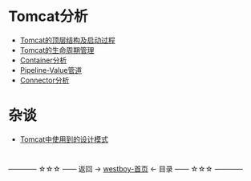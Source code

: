 # Tomcat分析

* [Tomcat的顶层结构及启动过程](Tomcat的顶层结构及启动过程.md)
* [Tomcat的生命周期管理]()
* [Container分析]()
* [Pipeline-Value管道]()
* [Connector分析]()

# 杂谈
* [Tomcat中使用到的设计模式](Tomcat中使用到的设计模式.md)

#
———— ☆☆☆ —— 返回 -> [westboy-首页](../../../README.md) <- 目录 —— ☆☆☆ ————